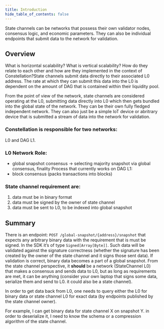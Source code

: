 ```yaml
---
title: Introduction
hide_table_of_contents: false
---
```


<head>
  <title>Introduction to State Channels</title>
  <meta
    name="description"
    content="Lorem ipsum"
  />
</head>

State channels can be networks that possess their own validator nodes, consensus logic, and economic parameters. They can also be individual endpoints that submit data to the network for validation.

## Overview
What is horizontal scalability? What is vertical scalability? How do they relate to each other and how are they implemented in the context of Constellation?State channels submit data directly to their associated L0 address. The rate at which they can submit this data into the L0 is dependent on the amount of DAG that is contained within their liquidity pool. 

From the point of view of the network, state channels are considered operating at the L0, submitting data directly into L0 which then gets bundled into the global state of the network. They can be their own fully fledged independent network. They can also just be a simple IoT device or abritrary device that is submitted a stream of data into the network for validation. 

### Constellation is responsible for two networks:

L0 and DAG L1. 

### L0 Network Role:
- global snapshot consensus -> selecting majority snapshot via global consensus, finality
Process that currently works on DAG L1:
- block consensus (packs transactions into blocks)

### State channel requirement are:
1. data must be in binary format
2. data must be signed by the owner of state channel
3. data must be sent to L0, to be indexed into global snapshot

## Summary

There is an endpoint: `POST /global-snapshot/{address}/snapshot` that expects any arbitrary binary data with the requirement that is must be signed. In the SDK it’s of type `Signed[Array[Byte]]`. Such data will be validated against the signature correctness (whether the signature has been created by the owner of the state channel and it signs those sent data). If validation is correct, binary data becomes a part of a global snapshot. From the state channel perspective, it **should** be a network (StateChannel L0) that makes a consensus and sends data to L0, but as long as requirements are met, it can be anything (consider your own laptop that signs some data, serialize them and send to L0. it could also be a state channel).

In order to get data back from L0, one needs to query either the L0 for binary data or state channel L0 for exact data (by endpoints published by the state channel owner).

For example, I can get binary data for state channel X on snapshot Y. in order to deserialize it, I need to know the schema or a compression algorithm of the state channel.
